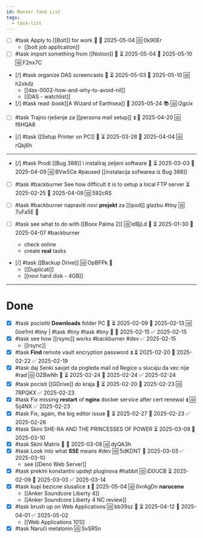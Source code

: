 ```yaml
---
id: Master Task List
tags:
  - task-list
---
```

- [ ] #task Apply to [[Bolt]] for work 🔼 📅 2025-05-04 🆔 0k90Er
	- [[bolt job application]]
- [ ] #task import something from [[Notion]] 🔼 ⏳ 2025-05-04 📅 2025-05-10 🆔 F2nx7C
- [/] #task organize DAS screencasts 🔼 ⏳ 2025-05-03 📅 2025-05-10 🆔 h2xkdz
	- [[das-0002-how-and-why-to-avoid-nil]]
	- [[DAS - watchlist]]
- [/] #task read :book[[A Wizard of Earthsea]] 📅 2025-05-24 📚 🆔 i2gcix
- [ ] #task Trajno rješenje za [[persona mail setup]] ⏫ 📅 2025-04-20 🆔 f6HQA8
- [/] #task [[Setup Printer on PC]] 🔼 ⏳ 2025-03-28 📅 2025-04-04 🆔 rQkj6h
___

- [/] #task Prodi [[Bug 388]] i instaliraj zeljeni software 🔼 ⏳ 2025-03-03 📅 2025-04-09 🆔 BVw5Ce #paused
	[[instalacija sofwarea iz Bug 388]]	
	
- [ ] #task #backburner See how difficult it is to setup a local FTP server ⏳ 2025-02-25 📅 2025-04-09 🆔 592cRS

- [ ] #task #backburner napraviti novi **projekt** za [[ipod]] glazbu #tiny 🆔 7uFa5E 🔼
- [ ] #task see what to do with [[Boox Palma 2]] 🆔 ldBjLd 🔼 ⏳ 2025-01-30 📅 2025-04-07 #backburner 
	- check online
	- create **real** tasks
- [/] #task [[Backup Drive]] 🆔 OpBFPk 🔼
	- [[Duplicati]]
	- [[novi hard disk - 4GB]]
___

# Done

- [x] #task pocistiti **Downloads** folder PC 🔼 ⏳ 2025-02-09 📅 2025-02-13 🆔 0oe1mt #tiny | #task #tiny #task #tiny 🔼 📅 2025-02-15 ✅ 2025-02-15
- [x] #task see how [[rsync]] works #backburner #dev ✅ 2025-02-15
	- [[rsync]]
- [x] #task **Find** remote vault encryption password ⏫ ⏳ 2025-02-20 📅 2025-02-22 ✅ 2025-02-19
- [x] #task daj Senki savjet da pogleda mail od Regice u slucaju da vec nije #rad 🆔 OZBwNh 🔼 ⏳ 2025-02-24 📅 2025-02-24 ✅ 2025-02-24
- [x] #task pocisti [[GDrive]] do kraja 🔼 ⏳ 2025-02-20 📅 2025-02-23 🆔 7RPQKX ✅ 2025-02-23
- [x] #task Fix missing **restart** of **nginx** docker service after cert renewal ⏫ 🆔 5ij4NX ✅ 2025-02-23
- [x] #task Fix, again, the big editor issue 🔼 ⏳ 2025-02-27 📅 2025-02-23 ✅ 2025-02-26
- [x] #task Skini SHE-RA AND THE PRINCESSES OF POWER ⏳ 2025-03-09 📅 2025-03-10
- [x] #task Skini Matrix 🔼 📅 2025-03-08 🆔 dyQA3h
- [x] #task Look into what **SSE** means #dev 🆔 5dKDNT 📅 2025-03-03 ✅ 2025-03-10
	- see [[Deno Web Server]]
- [x] #task prekini konstantni updejt pluginova #habbit 🆔 iD0UCB ⏳ 2025-02-09 📅 2025-03-03 ✅ 2025-03-14
- [x] #task kupi bezicne slusalice ⏫ 📅 2025-05-04 🆔 0vrAgDn **naruceno**
	- [[Anker Soundcore Liberty 4]]
	- [[Anker Soundcore Liberty 4 NC review]]
- [x] #task brush up on Web Applications 🆔 bb39sz 🔼 ⏳ 2025-04-12 📅 2025-04-01 ✅ 2025-05-02
	- [[Web Applications 101]]
- [x] #task Naruči melatonin 🆔 SvSR5n